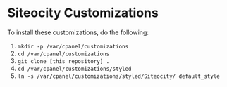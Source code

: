 Siteocity Customizations
========================

To install these customizations, do the following:

1. ``mkdir -p /var/cpanel/customizations``
2. ``cd /var/cpanel/customizations``
3. ``git clone [this repository] .``
4. ``cd /var/cpanel/customizations/styled``
5. ``ln -s /var/cpanel/customizations/styled/Siteocity/ default_style``
